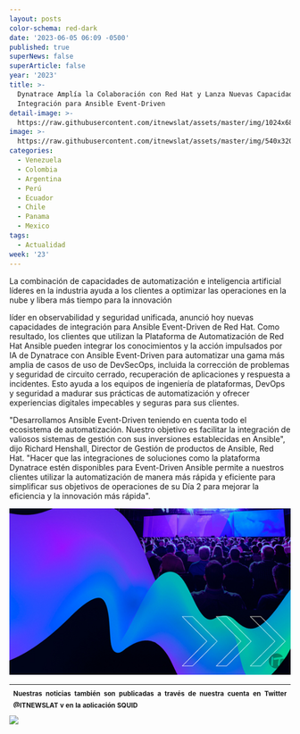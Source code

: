 ```yaml
---
layout: posts
color-schema: red-dark
date: '2023-06-05 06:09 -0500'
published: true
superNews: false
superArticle: false
year: '2023'
title: >-
  Dynatrace Amplía la Colaboración con Red Hat y Lanza Nuevas Capacidades de
  Integración para Ansible Event-Driven
detail-image: >-
  https://raw.githubusercontent.com/itnewslat/assets/master/img/1024x680/Ansible-Event-Driven-g.jpg
image: >-
  https://raw.githubusercontent.com/itnewslat/assets/master/img/540x320/Ansible-Event-Driven-p.jpg
categories:
  - Venezuela
  - Colombia
  - Argentina
  - Perú
  - Ecuador
  - Chile
  - Panama
  - Mexico
tags:
  - Actualidad
week: '23'
---
```

La combinación de capacidades de automatización e inteligencia artificial líderes en la industria ayuda a los clientes a optimizar las operaciones en la nube y libera más tiempo para la innovación
 
líder en observabilidad y seguridad unificada, anunció hoy nuevas capacidades de integración para Ansible Event-Driven de Red Hat.  Como resultado, los clientes que utilizan la Plataforma de Automatización de Red Hat Ansible pueden integrar los conocimientos y la acción impulsados por IA de Dynatrace con Ansible Event-Driven para automatizar una gama más amplia de casos de uso de DevSecOps, incluida la corrección de problemas y seguridad de circuito cerrado, recuperación de aplicaciones y respuesta a incidentes. Esto ayuda a los equipos de ingeniería de plataformas, DevOps y seguridad a madurar sus prácticas de automatización y ofrecer experiencias digitales impecables y seguras para sus clientes.
 
"Desarrollamos Ansible Event-Driven teniendo en cuenta todo el ecosistema de automatización. Nuestro objetivo es facilitar la integración de valiosos sistemas de gestión con sus inversiones establecidas en Ansible", dijo Richard Henshall, Director de Gestión de productos de Ansible, Red Hat. "Hacer que las integraciones de soluciones como la plataforma Dynatrace estén disponibles para Event-Driven Ansible permite a nuestros clientes utilizar la automatización de manera más rápida y eficiente para simplificar sus objetivos de operaciones de su Día 2 para mejorar la eficiencia y la innovación más rápida".

![](https://raw.githubusercontent.com/itnewslat/assets/master/img/540x320/Ansible-Event-Driven-p.jpg)

<table style="height: 42px;" width="569">
<tbody>
<tr>
<td style="text-align: justify;"><sub><strong>Nuestras noticias también son publicadas a través de nuestra cuenta en Twitter <a href="https://twitter.com/itnewslat?lang=es">@ITNEWSLAT</a> y en la aplicación <a href="https://squidapp.co/en/">SQUID</a></strong></sub></td>
</tr>
</tbody>
</table>
<img src="https://tracker.metricool.com/c3po.jpg?hash=56f88a41e39ab42c063cc51676587a04"/>